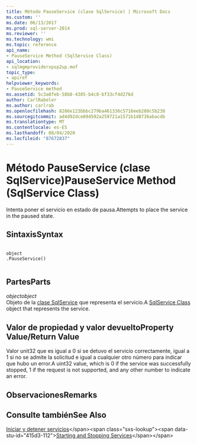 ```yaml
---
title: Método PauseService (clase SqlService) | Microsoft Docs
ms.custom: ''
ms.date: 06/13/2017
ms.prod: sql-server-2014
ms.reviewer: ''
ms.technology: wmi
ms.topic: reference
api_name:
- PauseService Method (SqlService Class)
api_location:
- sqlmgmproviderxpsp2up.mof
topic_type:
- apiref
helpviewer_keywords:
- PauseService method
ms.assetid: 5c3a8feb-58b8-4385-b4c8-bf33cf4d276d
author: CarlRabeler
ms.author: carlrab
ms.openlocfilehash: 8286e123bbbc279ba461336c5716eeb208c5b238
ms.sourcegitcommit: ad4d92dce894592a259721a1571b1d8736abacdb
ms.translationtype: MT
ms.contentlocale: es-ES
ms.lasthandoff: 08/04/2020
ms.locfileid: "87672837"
---
```

# <a name="pauseservice-method-sqlservice-class"></a><span data-ttu-id="415d3-102">Método PauseService (clase SqlService)</span><span class="sxs-lookup"><span data-stu-id="415d3-102">PauseService Method (SqlService Class)</span></span>
  <span data-ttu-id="415d3-103">Intenta poner el servicio en estado de pausa.</span><span class="sxs-lookup"><span data-stu-id="415d3-103">Attempts to place the service in the paused state.</span></span>  
  
## <a name="syntax"></a><span data-ttu-id="415d3-104">Sintaxis</span><span class="sxs-lookup"><span data-stu-id="415d3-104">Syntax</span></span>  
  
```  
  
object  
.PauseService()  
  
```  
  
## <a name="parts"></a><span data-ttu-id="415d3-105">Partes</span><span class="sxs-lookup"><span data-stu-id="415d3-105">Parts</span></span>  
 <span data-ttu-id="415d3-106">*object*</span><span class="sxs-lookup"><span data-stu-id="415d3-106">*object*</span></span>  
 <span data-ttu-id="415d3-107">Objeto de la [clase SqlService](sqlservice-class.md) que representa el servicio.</span><span class="sxs-lookup"><span data-stu-id="415d3-107">A [SqlService Class](sqlservice-class.md) object that represents the service.</span></span>  
  
## <a name="property-valuereturn-value"></a><span data-ttu-id="415d3-108">Valor de propiedad y valor devuelto</span><span class="sxs-lookup"><span data-stu-id="415d3-108">Property Value/Return Value</span></span>  
 <span data-ttu-id="415d3-109">Valor unit32 que es igual a 0 si se detuvo el servicio correctamente, igual a 1 si no se admite la solicitud e igual a cualquier otro número para indicar que hubo un error.</span><span class="sxs-lookup"><span data-stu-id="415d3-109">A uint32 value, which is 0 if the service was successfully stopped, 1 if the request is not supported, and any other number to indicate an error.</span></span>  
  
## <a name="remarks"></a><span data-ttu-id="415d3-110">Observaciones</span><span class="sxs-lookup"><span data-stu-id="415d3-110">Remarks</span></span>  
  
## <a name="see-also"></a><span data-ttu-id="415d3-111">Consulte también</span><span class="sxs-lookup"><span data-stu-id="415d3-111">See Also</span></span>  
 <span data-ttu-id="415d3-112">[Iniciar y detener servicios](https://technet.microsoft.com/library/ms174886\(v=sql.105\).aspx)</span><span class="sxs-lookup"><span data-stu-id="415d3-112">[Starting and Stopping Services](https://technet.microsoft.com/library/ms174886\(v=sql.105\).aspx)</span></span>  
  
  
